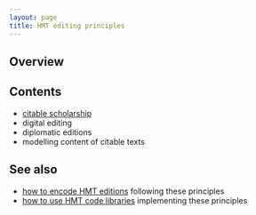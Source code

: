 ```yaml
---
layout: page
title: HMT editing principles
---
```



## Overview




## Contents

-   [citable scholarship](citation)
-   digital editing
-   diplomatic editions
-   modelling content of citable texts



## See also

-   [how to encode HMT editions](https://homermultitext.github.io/hmt-editors-guide) following these principles
-   [how to use HMT code libraries](https://homermultitext.github.io/hmt-textmodel) implementing these principles
